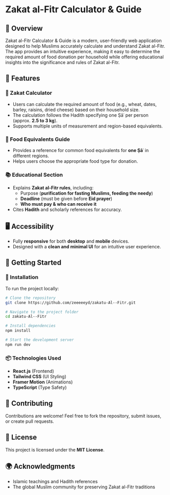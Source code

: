 # Zakat al-Fitr Calculator & Guide

## 📌 Overview
Zakat al-Fitr Calculator & Guide is a modern, user-friendly web application designed to help Muslims accurately calculate and understand Zakat al-Fitr. The app provides an intuitive experience, making it easy to determine the required amount of food donation per household while offering educational insights into the significance and rules of Zakat al-Fitr.

## 🎯 Features

### 🧮 Zakat Calculator
- Users can calculate the required amount of food (e.g., wheat, dates, barley, raisins, dried cheese) based on their household size.
- The calculation follows the Hadith specifying one Ṣāʿ per person (approx. **2.5 to 3 kg**).
- Supports multiple units of measurement and region-based equivalents.

### 📖 Food Equivalents Guide
- Provides a reference for common food equivalents for **one Ṣāʿ** in different regions.
- Helps users choose the appropriate food type for donation.

### 📚 Educational Section
- Explains **Zakat al-Fitr rules**, including:
  - Purpose (**purification for fasting Muslims, feeding the needy**)
  - **Deadline** (must be given before **Eid prayer**)
  - **Who must pay & who can receive it**
- Cites **Hadith** and scholarly references for accuracy.

## 🖥️ Accessibility
- Fully **responsive** for both **desktop** and **mobile** devices.
- Designed with a **clean and minimal UI** for an intuitive user experience.

## 🚀 Getting Started
### 🔧 Installation
To run the project locally:
```bash
# Clone the repository
git clone https://github.com/zeeeeeyd/zakatu-Al--Fitr.git

# Navigate to the project folder
cd zakatu-Al--Fitr

# Install dependencies
npm install

# Start the development server
npm run dev
```

### 📦 Technologies Used
- **React.js** (Frontend)
- **Tailwind CSS** (UI Styling)
- **Framer Motion** (Animations)
- **TypeScript** (Type Safety)

## 🤝 Contributing
Contributions are welcome! Feel free to fork the repository, submit issues, or create pull requests.

## 📜 License
This project is licensed under the **MIT License**.

## 🌍 Acknowledgments
- Islamic teachings and Hadith references
- The global Muslim community for preserving Zakat al-Fitr traditions

